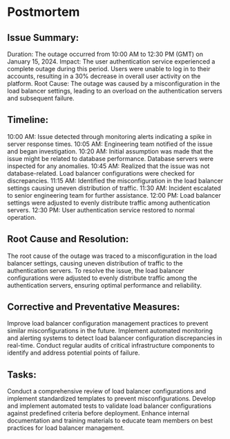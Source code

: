 # Postmortem


## Issue Summary:

Duration: The outage occurred from 10:00 AM to 12:30 PM (GMT) on January 15, 2024.
Impact: The user authentication service experienced a complete outage during this period. Users were unable to log in to their accounts, resulting in a 30% decrease in overall user activity on the platform.
Root Cause: The outage was caused by a misconfiguration in the load balancer settings, leading to an overload on the authentication servers and subsequent failure.

## Timeline:

10:00 AM: Issue detected through monitoring alerts indicating a spike in server response times.
10:05 AM: Engineering team notified of the issue and began investigation.
10:20 AM: Initial assumption was made that the issue might be related to database performance. Database servers were inspected for any anomalies.
10:45 AM: Realized that the issue was not database-related. Load balancer configurations were checked for discrepancies.
11:15 AM: Identified the misconfiguration in the load balancer settings causing uneven distribution of traffic.
11:30 AM: Incident escalated to senior engineering team for further assistance.
12:00 PM: Load balancer settings were adjusted to evenly distribute traffic among authentication servers.
12:30 PM: User authentication service restored to normal operation.

## Root Cause and Resolution:

The root cause of the outage was traced to a misconfiguration in the load balancer settings, causing uneven distribution of traffic to the authentication servers.
To resolve the issue, the load balancer configurations were adjusted to evenly distribute traffic among the authentication servers, ensuring optimal performance and reliability.

## Corrective and Preventative Measures:

Improve load balancer configuration management practices to prevent similar misconfigurations in the future.
Implement automated monitoring and alerting systems to detect load balancer configuration discrepancies in real-time.
Conduct regular audits of critical infrastructure components to identify and address potential points of failure.

## Tasks:
Conduct a comprehensive review of load balancer configurations and implement standardized templates to prevent misconfigurations.
Develop and implement automated tests to validate load balancer configurations against predefined criteria before deployment.
Enhance internal documentation and training materials to educate team members on best practices for load balancer management.
